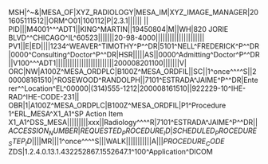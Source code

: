 MSH|^~\&|MESA_OF|XYZ_RADIOLOGY|MESA_IM|XYZ_IMAGE_MANAGER|201605111512||ORM^O01|100112|P|2.3.1|||||| ||
PID|||M4001^^^ADT1||KING^MARTIN||19450804|M||WH|820 JORIE BLVD^^CHICAGO^IL^60523|||||||20-98-4000|||||||||||||||||||||
PV1||E|ED||||1234^WEAVER^TIMOTHY^P^^DR|5101^NELL^FREDERICK^P^^DR|0000^Consulting^Doctor^P^^DR|HSR|||||AS||0000^Admitting^Doctor^P^^DR||V100^^^ADT1|||||||||||||||||||||||||200008201100|||||||V|
ORC|NW|A100Z^MESA_ORDPLC|B100Z^MESA_ORDFIL||SC||1^once^^^^S||200008161510|^ROSEWOOD^RANDOLPH||7101^ESTRADA^JAIME^P^^DR|Enterer^^Location^EL^00000|(314)555-1212|200008161510||922229-10^IHE-RAD^IHE-CODE-231||
OBR|1|A100Z^MESA_ORDPLC|B100Z^MESA_ORDFIL|P1^Procedure 1^ERL_MESA^X1_A1^SP Action Item X1_A1^DSS_MESA|||||||||xxx||Radiology^^^^R|7101^ESTRADA^JAIME^P^^DR||$ACCESSION_NUMBER$|$REQUESTED_PROCEDURE_ID$|$SCHEDULED_PROCEDURE_STEP_ID$||||MR|||1^once^^^^S|||WALK|||||||||||A|||$PROCEDURE_CODE$
ZDS|1.2.4.0.13.1.432252867.1552647.1^100^Application^DICOM
